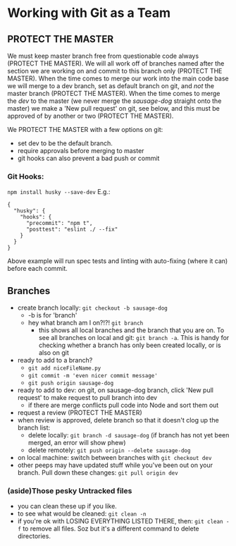 # Working with Git as a Team

## PROTECT THE MASTER
We must keep master branch free from questionable code always (PROTECT THE MASTER). We will all work off of branches named after the section we are working on and commit to this branch only (PROTECT THE MASTER). When the time comes to merge our work into the main code base we will merge to a dev branch, set as default branch on git, and *not* the master branch (PROTECT THE MASTER). When the time comes to merge the *dev* to the master (we never merge the *sausage-dog* straight onto the master) we make a 'New pull request' on git, see below, and this must be approved of by another or two (PROTECT THE MASTER).

We PROTECT THE MASTER with a few options on git:
  - set dev to be the default branch.
  - require approvals before merging to master
  - git hooks can also prevent a bad push or commit

### Git Hooks:
`npm install husky --save-dev`
E.g.:
```{javascript}
{
  "husky": {
    "hooks": {
      "precommit": "npm t",
      "posttest": "eslint ./ --fix"
    }
  }
}
```
Above example will run spec tests and linting with auto-fixing (where it can) before each commit.

## Branches
- create branch locally: `git checkout -b sausage-dog`
  - -b is for 'branch'
  - hey what branch am I on?!?! `git branch`
    - this shows all local branches and the branch that you are on. To see all branches on local and git: `git branch -a`. This is handy for checking whether a branch has only been created locally, or is also on git
- ready to add to a branch?
  - `git add niceFileName.py`
  - `git commit -m 'even nicer commit message'`
  - `git push origin sausage-dog`
- ready to add to dev: on git, on sausage-dog branch, click 'New pull request' to make request to pull branch into dev
  - if there are merge conflicts pull code into Node and sort them out
- request a review (PROTECT THE MASTER)
- when review is approved, delete branch so that it doesn't clog up the branch list:
  - delete locally: `git branch -d sausage-dog` (if branch has not yet been merged, an error will show phew)
  - delete remotely: `git push origin --delete sausage-dog`
- on local machine: switch between branches with `git checkout dev`
- other peeps may have updated stuff while you've been out on your branch. Pull down these changes: `git pull origin dev`

### (aside)Those pesky Untracked files
- you can clean these up if you like.
- to see what would be cleaned: `git clean -n`
- if you're ok with LOSING EVERYTHING LISTED THERE, then: `git clean -f` to remove all files. Soz but it's a different command to delete directories.
